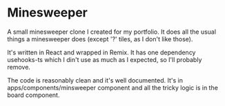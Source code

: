 # Minesweeper

A small minesweeper clone I created for my portfolio. It does all the usual things a minesweeper does (except '?' tiles, as I don't like those).

It's written in React and wrapped in Remix. It has one dependency usehooks-ts which I din't use as much as I expected, so I'll probably remove.

The code is reasonably clean and it's well documented. It's in apps/components/minsweeper component and all the tricky logic is in the board component.


